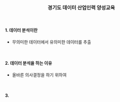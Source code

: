 <div align="center">
  <h3>경기도 데이터 산업인력 양성교육</h3>
  <p>
</div>

<br>

####  1. 데이터 분석이란
- 무의미한 데이터에서 유의미한 데이터를 추출

<br>

#### 2. 데이터 분석을 하는 이유
- 올바른 의사결정을 하기 위하여

<br>

#### 3. 

